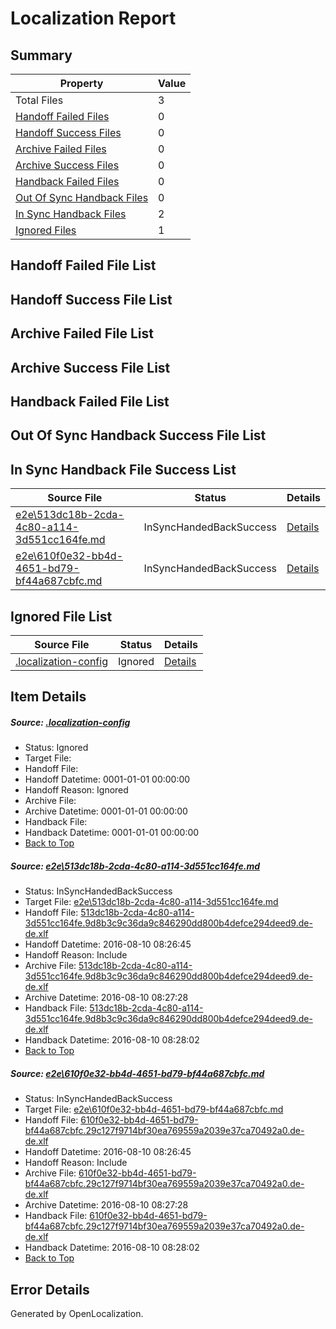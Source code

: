# <a name='report-top'></a> Localization Report

## Summary
 Property | Value 
 -------- | ----- 
 Total Files | 3
[ Handoff Failed Files ](#handoff-failed-list)| 0
[ Handoff Success Files ](#handoff-success-list)| 0
[ Archive Failed Files ](#archive-failed-list)| 0
[ Archive Success Files ](#archive-success-list)| 0
[ Handback Failed Files ](#handback-failed-list)| 0
[ Out Of Sync Handback Files ](#outofsync-handback-success-list)| 0
[ In Sync Handback Files ](#insync-handback-success-list)| 2
[ Ignored Files ](#ignored-list)| 1

## <a name='handoff-failed-list'></a> Handoff Failed File List

## <a name='handoff-success-list'></a> Handoff Success File List

## <a name='archive-failed-list'></a> Archive Failed File List

## <a name='archive-success-list'></a> Archive Success File List

## <a name='handback-failed-list'></a> Handback Failed File List

## <a name='outofsync-handback-success-list'></a> Out Of Sync Handback Success File List

## <a name='insync-handback-success-list'></a> In Sync Handback File Success List
 Source File | Status | Details 
 ----------- | ------ | ------- 
 [e2e\513dc18b-2cda-4c80-a114-3d551cc164fe.md](https://github.com/OpenLocalizationTestOrg/oltest/blob/a1104124df5fbfcb8eae766ed4b3927e13c1aaef/e2e/513dc18b-2cda-4c80-a114-3d551cc164fe.md) | InSyncHandedBackSuccess | [Details](#fc0da5b3977ba8df60a8f3cabc7784a9a712005f1)
 [e2e\610f0e32-bb4d-4651-bd79-bf44a687cbfc.md](https://github.com/OpenLocalizationTestOrg/oltest/blob/a1104124df5fbfcb8eae766ed4b3927e13c1aaef/e2e/610f0e32-bb4d-4651-bd79-bf44a687cbfc.md) | InSyncHandedBackSuccess | [Details](#3e6a4c4a23a20fcddb3b12857739484baa70d4c32)

## <a name='ignored-list'></a> Ignored File List
 Source File | Status | Details 
 ----------- | ------ | ------- 
 [.localization-config](https://github.com/OpenLocalizationTestOrg/oltest/blob/a1104124df5fbfcb8eae766ed4b3927e13c1aaef/.localization-config) | Ignored | [Details](#3d4f252ac210baf56311d7e97dcc2db10974dbd20)

## Item Details
##### <a name='3d4f252ac210baf56311d7e97dcc2db10974dbd20'></a> Source: [.localization-config](https://github.com/OpenLocalizationTestOrg/oltest/blob/a1104124df5fbfcb8eae766ed4b3927e13c1aaef/.localization-config)
* Status: Ignored
* Target File: 
* Handoff File: 
* Handoff Datetime: 0001-01-01 00:00:00
* Handoff Reason: Ignored
* Archive File: 
* Archive Datetime: 0001-01-01 00:00:00
* Handback File: 
* Handback Datetime: 0001-01-01 00:00:00
* [Back to Top](#report-top)

##### <a name='fc0da5b3977ba8df60a8f3cabc7784a9a712005f1'></a> Source: [e2e\513dc18b-2cda-4c80-a114-3d551cc164fe.md](https://github.com/OpenLocalizationTestOrg/oltest/blob/a1104124df5fbfcb8eae766ed4b3927e13c1aaef/e2e/513dc18b-2cda-4c80-a114-3d551cc164fe.md)
* Status: InSyncHandedBackSuccess
* Target File: [e2e\513dc18b-2cda-4c80-a114-3d551cc164fe.md](https://github.com/OpenLocalizationTestOrg/ol-test-dede/blob/beb78a62c74c791d5ba0e7f8ab05e332cb59033a/e2e/513dc18b-2cda-4c80-a114-3d551cc164fe.md)
* Handoff File: [513dc18b-2cda-4c80-a114-3d551cc164fe.9d8b3c9c36da9c846290dd800b4defce294deed9.de-de.xlf](https://github.com/OpenLocalizationTestOrg/olhandoff-e2e/blob/460fb3426bf7c017a966975f9b9f55f7df1c4122/ol-handoff/OpenLocalizationTestOrg/ol-test-dede/ci/ht/513dc18b-2cda-4c80-a114-3d551cc164fe.9d8b3c9c36da9c846290dd800b4defce294deed9.de-de.xlf)
* Handoff Datetime: 2016-08-10 08:26:45
* Handoff Reason: Include
* Archive File: [513dc18b-2cda-4c80-a114-3d551cc164fe.9d8b3c9c36da9c846290dd800b4defce294deed9.de-de.xlf](https://github.com/OpenLocalizationTestOrg/olhandoff-e2e/blob/89e2095d57f59c8ce02131075b3f08b392808a21/ol-archive/OpenLocalizationTestOrg/ol-test-dede/ci/ht/513dc18b-2cda-4c80-a114-3d551cc164fe.9d8b3c9c36da9c846290dd800b4defce294deed9.de-de.xlf)
* Archive Datetime: 2016-08-10 08:27:28
* Handback File: [513dc18b-2cda-4c80-a114-3d551cc164fe.9d8b3c9c36da9c846290dd800b4defce294deed9.de-de.xlf](https://github.com/OpenLocalizationTestOrg/olhandback-e2e/blob/e23d53078256796f9ef954c9a0b5f5983305e1a9/ol-handback/OpenLocalizationTestOrg/ol-test-dede/ci/ht/513dc18b-2cda-4c80-a114-3d551cc164fe.9d8b3c9c36da9c846290dd800b4defce294deed9.de-de.xlf)
* Handback Datetime: 2016-08-10 08:28:02
* [Back to Top](#report-top)

##### <a name='3e6a4c4a23a20fcddb3b12857739484baa70d4c32'></a> Source: [e2e\610f0e32-bb4d-4651-bd79-bf44a687cbfc.md](https://github.com/OpenLocalizationTestOrg/oltest/blob/a1104124df5fbfcb8eae766ed4b3927e13c1aaef/e2e/610f0e32-bb4d-4651-bd79-bf44a687cbfc.md)
* Status: InSyncHandedBackSuccess
* Target File: [e2e\610f0e32-bb4d-4651-bd79-bf44a687cbfc.md](https://github.com/OpenLocalizationTestOrg/ol-test-dede/blob/beb78a62c74c791d5ba0e7f8ab05e332cb59033a/e2e/610f0e32-bb4d-4651-bd79-bf44a687cbfc.md)
* Handoff File: [610f0e32-bb4d-4651-bd79-bf44a687cbfc.29c127f9714bf30ea769559a2039e37ca70492a0.de-de.xlf](https://github.com/OpenLocalizationTestOrg/olhandoff-e2e/blob/460fb3426bf7c017a966975f9b9f55f7df1c4122/ol-handoff/OpenLocalizationTestOrg/ol-test-dede/ci/ht/610f0e32-bb4d-4651-bd79-bf44a687cbfc.29c127f9714bf30ea769559a2039e37ca70492a0.de-de.xlf)
* Handoff Datetime: 2016-08-10 08:26:45
* Handoff Reason: Include
* Archive File: [610f0e32-bb4d-4651-bd79-bf44a687cbfc.29c127f9714bf30ea769559a2039e37ca70492a0.de-de.xlf](https://github.com/OpenLocalizationTestOrg/olhandoff-e2e/blob/89e2095d57f59c8ce02131075b3f08b392808a21/ol-archive/OpenLocalizationTestOrg/ol-test-dede/ci/ht/610f0e32-bb4d-4651-bd79-bf44a687cbfc.29c127f9714bf30ea769559a2039e37ca70492a0.de-de.xlf)
* Archive Datetime: 2016-08-10 08:27:28
* Handback File: [610f0e32-bb4d-4651-bd79-bf44a687cbfc.29c127f9714bf30ea769559a2039e37ca70492a0.de-de.xlf](https://github.com/OpenLocalizationTestOrg/olhandback-e2e/blob/e23d53078256796f9ef954c9a0b5f5983305e1a9/ol-handback/OpenLocalizationTestOrg/ol-test-dede/ci/ht/610f0e32-bb4d-4651-bd79-bf44a687cbfc.29c127f9714bf30ea769559a2039e37ca70492a0.de-de.xlf)
* Handback Datetime: 2016-08-10 08:28:02
* [Back to Top](#report-top)


## Error Details

Generated by OpenLocalization.
